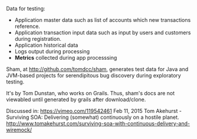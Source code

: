Data for testing:

  * Application master data such as list of accounts which new transactions reference.
  * Application transaction input data such as input by users and customers during registration.
  * Application historical data 
  * Logs output during processing
  * **Metrics** collected during app processsing

Sham, at <a target="_blank" href="http://github.com/tomdcc/sham">http://github.com/tomdcc/sham</a>,
generates test data for Java and JVM-based projects
for serendipitous bug discovery during exploratory testing.

It's by Tom Dunstan, who works on Grails.
Thus, sham's docs are not viewabled until generated by grails after download/clone.

Discussed in:
https://vimeo.com/119542461
Feb 11, 2015 Tom Akehurst - Surviving SOA: Delivering (somewhat) continuously on a hostile planet.
http://www.tomakehurst.com/surviving-soa-with-continuous-delivery-and-wiremock/
